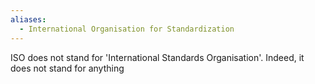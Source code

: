 ```yaml
---
aliases:
  - International Organisation for Standardization
---
```

ISO does not stand for 'International Standards Organisation'. Indeed, it does not stand for anything